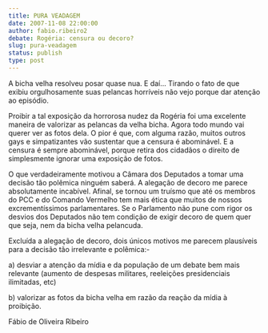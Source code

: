 ```yaml
---
title: PURA VEADAGEM
date: 2007-11-08 22:00:00
author: fabio.ribeiro2
debate: Rogéria: censura ou decoro?
slug: pura-veadagem
status: publish 
type: post
---
```


  

A bicha velha resolveu posar quase nua. E daí... Tirando o fato de que exibiu orgulhosamente suas pelancas horríveis não vejo porque dar atenção ao episódio.  

  

Proibir a tal exposição da horrorosa nudez da Rogéria foi uma excelente maneira de valorizar as pelancas da velha bicha. Agora todo mundo vai querer ver as fotos dela. O pior é que, com alguma razão, muitos outros gays e simpatizantes vão sustentar que a censura é abominável. E a censura é sempre abominável, porque retira dos cidadãos o direito de simplesmente ignorar uma exposição de fotos.  

  

O que verdadeiramente motivou a Câmara dos Deputados a tomar uma decisão tão polêmica ninguém saberá. A alegação de decoro me parece absolutamente incabível. Afinal, se tornou um truísmo que até os membros do PCC e do Comando Vermelho tem mais ética que muitos de nossos excrementíssimos parlamentares. Se o Parlamento não pune com rigor os desvios dos Deputados não tem condição de exigir decoro de quem quer que seja, nem da bicha velha pelancuda.  

  

Excluída a alegação de decoro, dois únicos motivos me parecem plausíveis para a decisão tão irrelevante e polêmica:-  

  

a) desviar a atenção da mídia e da população de um debate bem mais relevante (aumento de despesas militares, reeleições presidenciais ilimitadas, etc)  

  

b) valorizar as fotos da bicha velha em razão da reação da mídia à proibição.  

  

  

  

Fábio de Oliveira Ribeiro
